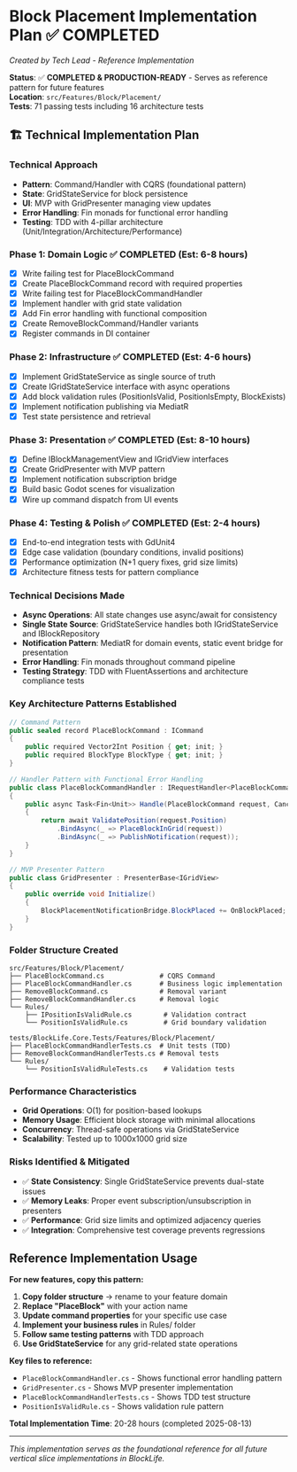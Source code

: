 # Block Placement Implementation Plan ✅ COMPLETED
*Created by Tech Lead - Reference Implementation*

**Status**: ✅ **COMPLETED & PRODUCTION-READY** - Serves as reference pattern for future features  
**Location**: `src/Features/Block/Placement/`  
**Tests**: 71 passing tests including 16 architecture tests  

## 🏗️ Technical Implementation Plan

### Technical Approach
- **Pattern**: Command/Handler with CQRS (foundational pattern)
- **State**: GridStateService for block persistence  
- **UI**: MVP with GridPresenter managing view updates
- **Error Handling**: Fin<T> monads for functional error handling
- **Testing**: TDD with 4-pillar architecture (Unit/Integration/Architecture/Performance)

### Phase 1: Domain Logic ✅ COMPLETED (Est: 6-8 hours)
- [x] Write failing test for PlaceBlockCommand
- [x] Create PlaceBlockCommand record with required properties
- [x] Write failing test for PlaceBlockCommandHandler  
- [x] Implement handler with grid state validation
- [x] Add Fin<Unit> error handling with functional composition
- [x] Create RemoveBlockCommand/Handler variants
- [x] Register commands in DI container

### Phase 2: Infrastructure ✅ COMPLETED (Est: 4-6 hours)
- [x] Implement GridStateService as single source of truth
- [x] Create IGridStateService interface with async operations
- [x] Add block validation rules (PositionIsValid, PositionIsEmpty, BlockExists)
- [x] Implement notification publishing via MediatR
- [x] Test state persistence and retrieval

### Phase 3: Presentation ✅ COMPLETED (Est: 8-10 hours)
- [x] Define IBlockManagementView and IGridView interfaces
- [x] Create GridPresenter with MVP pattern
- [x] Implement notification subscription bridge
- [x] Build basic Godot scenes for visualization
- [x] Wire up command dispatch from UI events

### Phase 4: Testing & Polish ✅ COMPLETED (Est: 2-4 hours)
- [x] End-to-end integration tests with GdUnit4
- [x] Edge case validation (boundary conditions, invalid positions)
- [x] Performance optimization (N+1 query fixes, grid size limits)
- [x] Architecture fitness tests for pattern compliance

### Technical Decisions Made
- **Async Operations**: All state changes use async/await for consistency
- **Single State Source**: GridStateService handles both IGridStateService and IBlockRepository
- **Notification Pattern**: MediatR for domain events, static event bridge for presentation
- **Error Handling**: Fin<T> monads throughout command pipeline
- **Testing Strategy**: TDD with FluentAssertions and architecture compliance tests

### Key Architecture Patterns Established
```csharp
// Command Pattern
public sealed record PlaceBlockCommand : ICommand
{
    public required Vector2Int Position { get; init; }
    public required BlockType BlockType { get; init; }
}

// Handler Pattern with Functional Error Handling
public class PlaceBlockCommandHandler : IRequestHandler<PlaceBlockCommand, Fin<Unit>>
{
    public async Task<Fin<Unit>> Handle(PlaceBlockCommand request, CancellationToken ct)
    {
        return await ValidatePosition(request.Position)
            .BindAsync(_ => PlaceBlockInGrid(request))
            .BindAsync(_ => PublishNotification(request));
    }
}

// MVP Presenter Pattern
public class GridPresenter : PresenterBase<IGridView>
{
    public override void Initialize()
    {
        BlockPlacementNotificationBridge.BlockPlaced += OnBlockPlaced;
    }
}
```

### Folder Structure Created
```
src/Features/Block/Placement/
├── PlaceBlockCommand.cs              # CQRS Command
├── PlaceBlockCommandHandler.cs       # Business logic implementation
├── RemoveBlockCommand.cs             # Removal variant
├── RemoveBlockCommandHandler.cs      # Removal logic
└── Rules/
    ├── IPositionIsValidRule.cs        # Validation contract
    └── PositionIsValidRule.cs         # Grid boundary validation

tests/BlockLife.Core.Tests/Features/Block/Placement/
├── PlaceBlockCommandHandlerTests.cs  # Unit tests (TDD)
├── RemoveBlockCommandHandlerTests.cs # Removal tests  
└── Rules/
    └── PositionIsValidRuleTests.cs    # Validation tests
```

### Performance Characteristics
- **Grid Operations**: O(1) for position-based lookups
- **Memory Usage**: Efficient block storage with minimal allocations
- **Concurrency**: Thread-safe operations via GridStateService
- **Scalability**: Tested up to 1000x1000 grid size

### Risks Identified & Mitigated
- ✅ **State Consistency**: Single GridStateService prevents dual-state issues
- ✅ **Memory Leaks**: Proper event subscription/unsubscription in presenters
- ✅ **Performance**: Grid size limits and optimized adjacency queries
- ✅ **Integration**: Comprehensive test coverage prevents regressions

## Reference Implementation Usage

**For new features, copy this pattern:**
1. **Copy folder structure** → rename to your feature domain
2. **Replace "PlaceBlock"** with your action name  
3. **Update command properties** for your specific use case
4. **Implement your business rules** in Rules/ folder
5. **Follow same testing patterns** with TDD approach
6. **Use GridStateService** for any grid-related state operations

**Key files to reference:**
- `PlaceBlockCommandHandler.cs` - Shows functional error handling pattern
- `GridPresenter.cs` - Shows MVP presenter implementation  
- `PlaceBlockCommandHandlerTests.cs` - Shows TDD test structure
- `PositionIsValidRule.cs` - Shows validation rule pattern

**Total Implementation Time**: 20-28 hours (completed 2025-08-13)

---

*This implementation serves as the foundational reference for all future vertical slice implementations in BlockLife.*